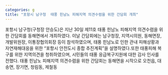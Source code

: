 ```yaml
---
categories: g
title: "포항시 남구청  태풍 힌남노 피해지역 의견수렴을 위한 간담회 개최"
---
```

포항시 남구청(구청장 안승도)은 지난 30일 제11호 태풍 힌남노 피해지역 의견수렴을 위한 간담회를 동해면에서 개최하였다. 이날 간담회에는 남구청장, 지역시의원, 동해면장, 개발위원장, 이통장협의회장 등이 참석하였으며, 태풍 힌남노로 인한 관내 피해상황과 자연재해대응을 위한 “포항시 안전도시 종합 추진계획”을 설명하였다.또한 태풍피해 복구를 위한 지역의견을 청취하였으며, 시민들의 태풍 응급복구지원에 대한 감사 인사를 전했다. 태풍 힌남노 피해지역 의견수렴을 위한 간담회는 동해면을 시작으로 오천읍, 대송면, 장기면, 청림동, 제철동